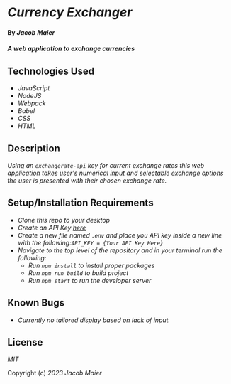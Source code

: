 # _Currency Exchanger_

#### By _Jacob Maier_

#### _A web application to exchange currencies_

## Technologies Used

* _JavaScript_
* _NodeJS_
* _Webpack_
* _Babel_
* _CSS_
* _HTML_

## Description

_Using  an `exchangerate-api` key for current exchange rates this web application takes user's numerical input and selectable exchange options the user is presented with their chosen exchange rate._

## Setup/Installation Requirements

* _Clone this repo to your desktop_
* _Create an API Key [here](https://www.exchangerate-api.com)_
* _Create a new file named `.env` and place you API key inside a new line with the following:`API_KEY = {Your API Key Here}`_
* _Navigate to the top level of the repository and in your terminal run the following:_
  - _Run `npm install` to install proper packages_
  - _Run `npm run build` to build project_
  - _Run `npm start` to run the developer server_


## Known Bugs

* _Currently no tailored display based on lack of input._

## License

_MIT_

Copyright (c) _2023_ _Jacob Maier_